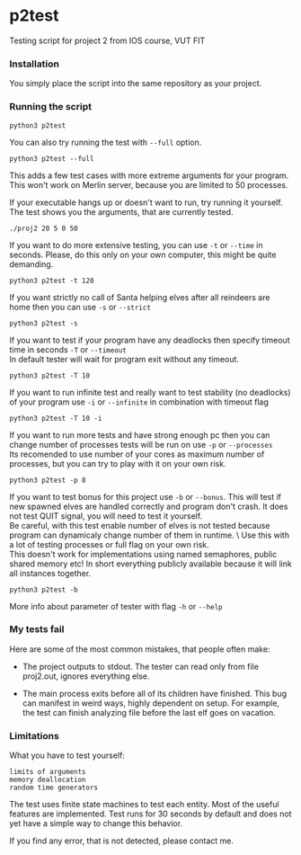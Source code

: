 # p2test
Testing script for project 2 from IOS course, VUT FIT

### Installation
You simply place the script into the same repository as your project.


### Running the script
```
python3 p2test
```
You can also try running the test with `--full` option.
```
python3 p2test --full
```
This adds a few test cases with more extreme arguments for your program.
This won't work on Merlin server, because you are limited to 50 processes.

If your executable hangs up or doesn't want to run, try running it yourself. 
The test shows you the arguments, that are currently tested.
```
./proj2 20 5 0 50
```

If you want to do more extensive testing, you can use ```-t``` or ```--time``` in seconds.
Please, do this only on your own computer, this might be quite demanding.
```
python3 p2test -t 120
```

If you want strictly no call of Santa helping elves after all reindeers are home then you can use ```-s``` or ```--strict```
```
python3 p2test -s
```

If you want to test if your program have any deadlocks then specify timeout time in seconds ```-T``` or ```--timeout``` \
In default tester will wait for program exit without any timeout.
```
python3 p2test -T 10
```

If you want to run infinite test and really want to test stability (no deadlocks) of your program use ```-i``` or ```--infinite``` in combination with  timeout flag
```
python3 p2test -T 10 -i
```


If you want to run more tests and have strong enough pc then you can change number of processes tests will be run on use ```-p``` or ```--processes``` \
Its recomended to use number of your cores as maximum number of processes, but you can try to play with it on your own risk.
```
python3 p2test -p 8
```

If you want to test bonus for this project use ```-b``` or ```--bonus```. This will test if new spawned elves are handled correctly and program don't crash. It does not test QUIT signal, you will need to test it yourself. \
Be careful, with this test enable number of elves is not tested because program can dynamicaly change number of them in runtime. \ 
Use this with a lot of testing processes or full flag on your own risk. \
This doesn't work for implementations using named semaphores, public shared memory etc! In short everything publicly available because it will link all instances together.
```
python3 p2test -b
```

More info about parameter of tester with flag ```-h``` or ```--help```

### My tests fail
Here are some of the most common mistakes, that people often make:
- The project outputs to stdout. The tester can read only from file proj2.out, ignores everything else.

- The main process exits before all of its children have finished. This bug can manifest in weird ways, highly dependent on setup. For example, the test can finish analyzing file before the last elf goes on vacation.


### Limitations
What you have to test yourself:
```
limits of arguments
memory deallocation
random time generators
```

The test uses finite state machines to test each entity.
Most of the useful features are implemented.
Test runs for 30 seconds by default and does not yet have a simple way to change this behavior.

If you find any error, that is not detected, please contact me.

